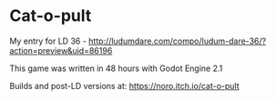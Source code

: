 # Cat-o-pult
My entry for LD 36 - http://ludumdare.com/compo/ludum-dare-36/?action=preview&uid=86196

This game was written in 48 hours with Godot Engine 2.1

Builds and post-LD versions at: https://noro.itch.io/cat-o-pult

